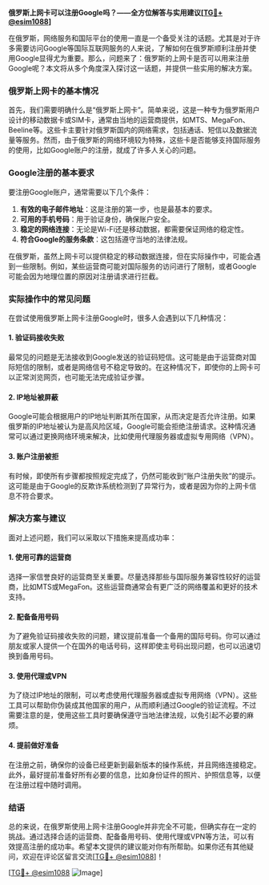 **俄罗斯上网卡可以注册Google吗？——全方位解答与实用建议[[TG💪+ @esim1088](https://t.me/s/esim1088)]**

在俄罗斯，网络服务和国际平台的使用一直是一个备受关注的话题。尤其是对于许多需要访问Google等国际互联网服务的人来说，了解如何在俄罗斯顺利注册并使用Google显得尤为重要。那么，问题来了：俄罗斯的上网卡是否可以用来注册Google呢？本文将从多个角度深入探讨这一话题，并提供一些实用的解决方案。

### 俄罗斯上网卡的基本情况

首先，我们需要明确什么是“俄罗斯上网卡”。简单来说，这是一种专为俄罗斯用户设计的移动数据卡或SIM卡，通常由当地的运营商提供，如MTS、MegaFon、Beeline等。这些卡主要针对俄罗斯国内的网络需求，包括通话、短信以及数据流量等服务。然而，由于俄罗斯的网络环境较为特殊，这些卡是否能够支持国际服务的使用，比如Google账户的注册，就成了许多人关心的问题。

### Google注册的基本要求

要注册Google账户，通常需要以下几个条件：

1. **有效的电子邮件地址**：这是注册的第一步，也是最基本的要求。
2. **可用的手机号码**：用于验证身份，确保账户安全。
3. **稳定的网络连接**：无论是Wi-Fi还是移动数据，都需要保证网络的稳定性。
4. **符合Google的服务条款**：这包括遵守当地的法律法规。

在俄罗斯，虽然上网卡可以提供稳定的移动数据连接，但在实际操作中，可能会遇到一些限制。例如，某些运营商可能对国际服务的访问进行了限制，或者Google可能会因为地理位置的原因对注册请求进行拦截。

### 实际操作中的常见问题

在尝试使用俄罗斯上网卡注册Google时，很多人会遇到以下几种情况：

#### 1. 验证码接收失败

最常见的问题是无法接收到Google发送的验证码短信。这可能是由于运营商对国际短信的限制，或者是网络信号不稳定导致的。在这种情况下，即使你的上网卡可以正常浏览网页，也可能无法完成验证步骤。

#### 2. IP地址被屏蔽

Google可能会根据用户的IP地址判断其所在国家，从而决定是否允许注册。如果俄罗斯的IP地址被认为是高风险区域，Google可能会拒绝注册请求。这种情况通常可以通过更换网络环境来解决，比如使用代理服务器或虚拟专用网络（VPN）。

#### 3. 账户注册被拒

有时候，即使所有步骤都按照规定完成了，仍然可能收到“账户注册失败”的提示。这可能是由于Google的反欺诈系统检测到了异常行为，或者是因为你的上网卡信息不符合要求。

### 解决方案与建议

面对上述问题，我们可以采取以下措施来提高成功率：

#### 1. 使用可靠的运营商

选择一家信誉良好的运营商至关重要。尽量选择那些与国际服务兼容性较好的运营商，比如MTS或MegaFon。这些运营商通常会有更广泛的网络覆盖和更好的技术支持。

#### 2. 配备备用号码

为了避免验证码接收失败的问题，建议提前准备一个备用的国际号码。你可以通过朋友或家人提供一个在国外的电话号码，这样即使主号码出现问题，也可以迅速切换到备用号码。

#### 3. 使用代理或VPN

为了绕过IP地址的限制，可以考虑使用代理服务器或虚拟专用网络（VPN）。这些工具可以帮助你伪装成其他国家的用户，从而顺利通过Google的验证流程。不过需要注意的是，使用这些工具时要确保遵守当地法律法规，以免引起不必要的麻烦。

#### 4. 提前做好准备

在注册之前，确保你的设备已经更新到最新版本的操作系统，并且网络连接稳定。此外，最好提前准备好所有必要的信息，比如身份证件的照片、护照信息等，以便在注册过程中随时调用。

### 结语

总的来说，在俄罗斯使用上网卡注册Google并非完全不可能，但确实存在一定的挑战。通过选择合适的运营商、配备备用号码、使用代理或VPN等方法，可以有效提高注册的成功率。希望本文提供的建议能对你有所帮助。如果你还有其他疑问，欢迎在评论区留言交流[[TG💪+ @esim1088](https://t.me/s/esim1088)]！

[[TG💪+ @esim1088](https://t.me/s/esim1088) ![Image](https://i.postimg.cc/4NQfJmqS/Snipaste-2025-05-13-00-14-12.png)]